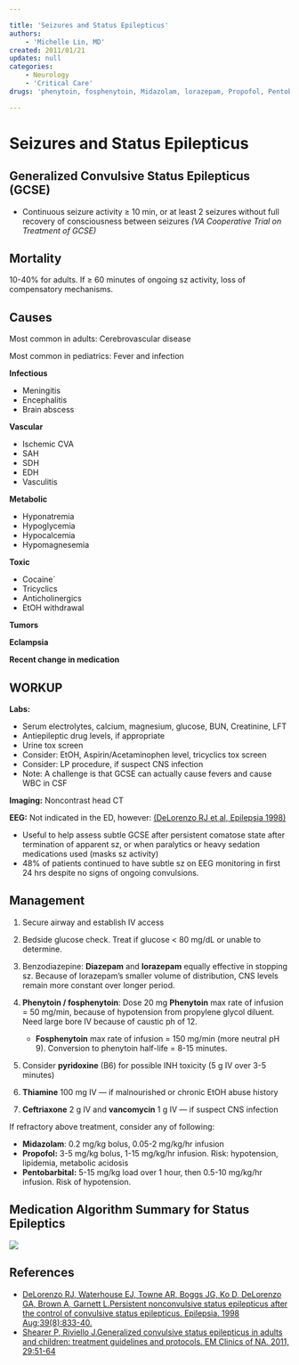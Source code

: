 ```yaml
---

title: 'Seizures and Status Epilepticus'
authors:
    - 'Michelle Lin, MD'
created: 2011/01/21
updates: null
categories:
    - Neurology
    - 'Critical Care'
drugs: 'phenytoin, fosphenytoin, Midazolam, lorazepam, Propofol, Pentobarbital, Thiamine, Ceftriaxone, vancomycin, pyridoxine'

---
```




# Seizures and Status Epilepticus

## Generalized Convulsive Status Epilepticus (GCSE)

-   Continuous seizure activity ≥ 10 min, or at least 2 seizures without full recovery of consciousness between seizures *(VA Cooperative Trial on Treatment of GCSE)*

## Mortality

10-40% for adults. If ≥ 60 minutes of ongoing sz activity, loss of compensatory mechanisms.

## Causes

Most common in adults: Cerebrovascular disease

Most common in pediatrics: Fever and infection

**Infectious**
- Meningitis
- Encephalitis
- Brain abscess

**Vascular** 
- Ischemic CVA
- SAH
- SDH
- EDH
- Vasculitis

**Metabolic**
- Hyponatremia
- Hypoglycemia
- Hypocalcemia
- Hypomagnesemia

**Toxic**
- Cocaine`
- Tricyclics
- Anticholinergics
- EtOH withdrawal

**Tumors**

**Eclampsia**

**Recent change in medication**

## WORKUP

**Labs:**

-   Serum electrolytes, calcium, magnesium, glucose, BUN, Creatinine, LFT
-   Antiepileptic drug levels, if appropriate
-   Urine tox screen
-   Consider: EtOH, Aspirin/Acetaminophen level, tricyclics tox screen
-   Consider: LP procedure, if suspect CNS infection
-   Note: A challenge is that GCSE can actually cause fevers and cause WBC in CSF

**Imaging:** Noncontrast head CT

**EEG:** Not indicated in the ED, however: [(DeLorenzo RJ et al, Epilepsia 1998)](http://www.ncbi.nlm.nih.gov/pubmed/9701373)

-   Useful to help assess subtle GCSE after persistent comatose state after termination of apparent sz, or when paralytics or heavy sedation medications used (masks sz activity)
-   48% of patients continued to have subtle sz on EEG monitoring in first 24 hrs despite no signs of ongoing convulsions.

## Management

1.  Secure airway and establish IV access
2.  Bedside glucose check. Treat if glucose &lt; 80 mg/dL or unable to determine.
3.  Benzodiazepine: **<span class="drug">Diazepam</span>** and **<span class="drug">lorazepam</span>** equally effective in stopping sz. Because of <span class="drug">lorazepam’s</span> smaller volume of distribution, CNS levels remain more constant over longer period.
4.  **<span class="drug">Phenytoin</span> / <span class="drug">fosphenytoin</span>**: Dose 20 mg **<span class="drug">Phenytoin</span>** max rate of infusion = 50 mg/min, because of hypotension from propylene glycol diluent. Need large bore IV because of caustic ph of 12.
    -   **<span class="drug">Fosphenytoin</span>** max rate of infusion = 150 mg/min (more neutral pH 9). Conversion to phenytoin half-life = 8-15 minutes.

5.  Consider **<span class="drug">pyridoxine</span>** (B6) for possible INH toxicity (5 g IV over 3-5 minutes)
6.  **<span class="drug">Thiamine</span>** 100 mg IV — if malnourished or chronic EtOH abuse history
7.  **<span class="drug">Ceftriaxone</span>** 2 g IV and **<span class="drug">vancomycin</span>** 1 g IV — if suspect CNS infection

If refractory above treatment, consider any of following:

-   **<span class="drug">Midazolam</span>**: 0.2 mg/kg bolus, 0.05-2 mg/kg/hr infusion
-   **<span class="drug">Propofol</span>:** 3-5 mg/kg bolus, 1-15 mg/kg/hr infusion. Risk: hypotension, lipidemia, metabolic acidosis
-   **<span class="drug">Pentobarbital</span>:** 5-15 mg/kg load over 1 hour, then 0.5-10 mg/kg/hr infusion. Risk of hypotension.

<!-- -->

## Medication Algorithm Summary for Status Epileptics

![](https://d2p53dh3qxfm0x.cloudfront.net/uploads/img/1jx/5/m/38518f42-051d-5f04-a720-523b41da3b4a/640.png)

## References

-   [DeLorenzo RJ, Waterhouse EJ, Towne AR, Boggs JG, Ko D, DeLorenzo GA, Brown A, Garnett L.Persistent nonconvulsive status epilepticus after the control of convulsive status epilepticus. Epilepsia. 1998 Aug;39(8):833-40.](http://www.ncbi.nlm.nih.gov/pubmed/9701373)
-   [Shearer P, Riviello J.Generalized convulsive status epilepticus in adults and children: treatment guidelines and protocols. EM Clinics of NA. 2011, 29:51-64](http://www.ncbi.nlm.nih.gov/pubmed/?term=Generalized+convulsive+status+epilepticus+in+adults+and+children%3A+treatment+guidelines+and+protocols.)
